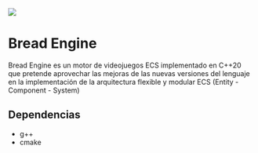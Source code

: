 <img src="https://gitlab.com/uploads/-/system/project/avatar/49037792/breadIcon.png?width=128"/>

# Bread Engine
Bread Engine es un motor de videojuegos ECS implementado en C++20 que pretende aprovechar las mejoras de las nuevas versiones del lenguaje en la implementación de la arquitectura flexible y modular ECS (Entity - Component - System) 

## Dependencias
 - g++
 - cmake  
